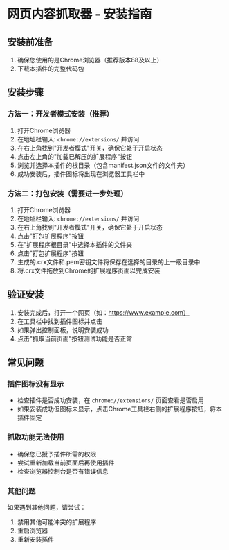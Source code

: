 # 网页内容抓取器 - 安装指南

## 安装前准备

1. 确保您使用的是Chrome浏览器（推荐版本88及以上）
2. 下载本插件的完整代码包

## 安装步骤

### 方法一：开发者模式安装（推荐）

1. 打开Chrome浏览器
2. 在地址栏输入: `chrome://extensions/` 并访问
3. 在右上角找到"开发者模式"开关，确保它处于开启状态
4. 点击左上角的"加载已解压的扩展程序"按钮
5. 浏览并选择本插件的根目录（包含manifest.json文件的文件夹）
6. 成功安装后，插件图标将出现在浏览器工具栏中

### 方法二：打包安装（需要进一步处理）

1. 打开Chrome浏览器
2. 在地址栏输入: `chrome://extensions/` 并访问
3. 在右上角找到"开发者模式"开关，确保它处于开启状态
4. 点击"打包扩展程序"按钮
5. 在"扩展程序根目录"中选择本插件的文件夹
6. 点击"打包扩展程序"按钮
7. 生成的.crx文件和.pem密钥文件将保存在选择的目录的上一级目录中
8. 将.crx文件拖放到Chrome的扩展程序页面以完成安装

## 验证安装

1. 安装完成后，打开一个网页（如：https://www.example.com）
2. 在工具栏中找到插件图标并点击
3. 如果弹出控制面板，说明安装成功
4. 点击"抓取当前页面"按钮测试功能是否正常

## 常见问题

### 插件图标没有显示

- 检查插件是否成功安装，在 `chrome://extensions/` 页面查看是否启用
- 如果安装成功但图标未显示，点击Chrome工具栏右侧的扩展程序按钮，将本插件固定

### 抓取功能无法使用

- 确保您已授予插件所需的权限
- 尝试重新加载当前页面后再使用插件
- 检查浏览器控制台是否有错误信息

### 其他问题

如果遇到其他问题，请尝试：

1. 禁用其他可能冲突的扩展程序
2. 重启浏览器
3. 重新安装插件 